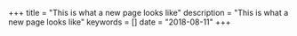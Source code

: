 +++
title = "This is what a new page looks like"
description = "This is what a new page looks like"
keywords = []
date = "2018-08-11"
+++